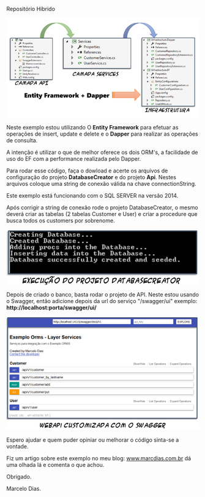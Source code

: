 Repositório Hibrido

<p><center><img src="https://github.com/mdcarmo/exampleOrms/blob/master/Api/images/arq_hibrida12.PNG" /></center></p>

Neste exemplo estou utilizando O <b>Entity Framework</b> para efetuar as operações de insert, update e delete e o <b>Dapper</b> para realizar as operações de consulta.

A intenção é utilizar o que de melhor oferece os dois ORM's, a facilidade de uso do EF com a performance realizada pelo Dapper.

Para rodar esse código, faça o dowload e acerte os arquivos de configuração do projeto <b>DatabaseCreator</b> e do projeto <b>Api</b>. Nestes arquivos coloque uma string de conexão válida na chave connectionString.

Este exemplo está funcionando com o SQL SERVER na versão 2014.

Após corrigir a string de conexão rode o projeto DatabaseCreator, o mesmo deverá criar as tabelas (2 tabelas Customer e User) e criar a procedure que busca todos os customers por sobrenome.

<p><center><img src="https://github.com/mdcarmo/exampleOrms/blob/master/Api/images/arq_hibrida5.PNG" /></center></p>

Depois de criado o banco, basta rodar o projeto de API. Neste estou usando o Swagger, então adicione depois da url do serviço 
"/swagger/ui" exemplo: <b>http://localhost:porta/swagger/ui/</b>

<p><center><img src="https://github.com/mdcarmo/exampleOrms/blob/master/Api/images/arq_hibrida7.PNG" /></center></p>

Espero ajudar e quem puder opiniar ou melhorar o código sinta-se a vontade.

Fiz um artigo sobre este exemplo no meu blog: www.marcdias.com.br dá uma olhada lá e comenta o que achou. 

Obrigado. 

Marcelo Dias.
